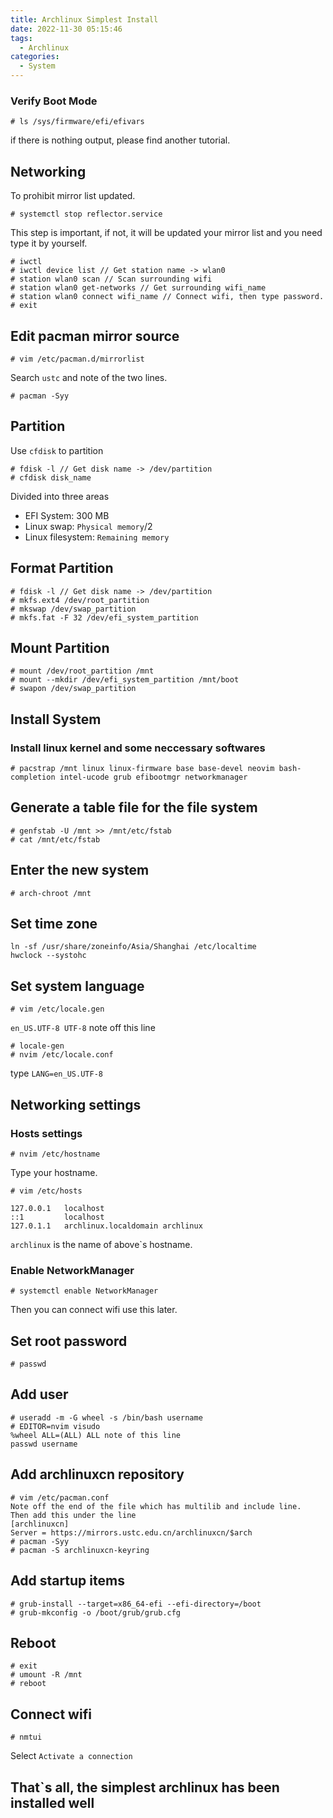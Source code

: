 ```yaml
---
title: Archlinux Simplest Install
date: 2022-11-30 05:15:46
tags:
  - Archlinux
categories:
  - System
---
```


### Verify Boot Mode

```
# ls /sys/firmware/efi/efivars
```

if there is nothing output, please find another tutorial.

## Networking

To prohibit mirror list updated.

```
# systemctl stop reflector.service
```

This step is important, if not, it will be updated your mirror list and you need type it by yourself.

```
# iwctl
# iwctl device list // Get station name -> wlan0
# station wlan0 scan // Scan surrounding wifi
# station wlan0 get-networks // Get surrounding wifi_name
# station wlan0 connect wifi_name // Connect wifi, then type password.
# exit
```

<!--more-->

## Edit pacman mirror source

```
# vim /etc/pacman.d/mirrorlist
```

Search `ustc` and note of the two lines.

```
# pacman -Syy
```

## Partition
Use `cfdisk` to partition

```
# fdisk -l // Get disk name -> /dev/partition
# cfdisk disk_name
```

Divided into three areas

- EFI System: 300 MB
- Linux swap: `Physical memory`/2
- Linux filesystem: `Remaining memory`

## Format Partition

```
# fdisk -l // Get disk name -> /dev/partition
# mkfs.ext4 /dev/root_partition
# mkswap /dev/swap_partition
# mkfs.fat -F 32 /dev/efi_system_partition
```

## Mount Partition

```
# mount /dev/root_partition /mnt
# mount --mkdir /dev/efi_system_partition /mnt/boot
# swapon /dev/swap_partition
```

## Install System
### Install linux kernel and some neccessary softwares
```
# pacstrap /mnt linux linux-firmware base base-devel neovim bash-completion intel-ucode grub efibootmgr networkmanager
```

## Generate a table file for the file system

```
# genfstab -U /mnt >> /mnt/etc/fstab
# cat /mnt/etc/fstab
```

## Enter the new system

```
# arch-chroot /mnt
```

## Set time zone

```
ln -sf /usr/share/zoneinfo/Asia/Shanghai /etc/localtime
hwclock --systohc
```

## Set system language

```
# vim /etc/locale.gen
```

`en_US.UTF-8 UTF-8` note off this line

```
# locale-gen
# nvim /etc/locale.conf
```

type `LANG=en_US.UTF-8`

## Networking settings
### Hosts settings

```
# nvim /etc/hostname
```

Type your hostname.

```
# vim /etc/hosts

127.0.0.1   localhost
::1         localhost
127.0.1.1   archlinux.localdomain archlinux
```

`archlinux` is the name of above\`s hostname.

### Enable NetworkManager

```
# systemctl enable NetworkManager
```
Then you can connect wifi use this later.

## Set root password

```
# passwd
```

## Add user

```
# useradd -m -G wheel -s /bin/bash username
# EDITOR=nvim visudo
%wheel ALL=(ALL) ALL note of this line
passwd username
```

## Add archlinuxcn repository

```
# vim /etc/pacman.conf
Note off the end of the file which has multilib and include line.
Then add this under the line
[archlinuxcn]
Server = https://mirrors.ustc.edu.cn/archlinuxcn/$arch
# pacman -Syy
# pacman -S archlinuxcn-keyring
```

## Add startup items

```
# grub-install --target=x86_64-efi --efi-directory=/boot
# grub-mkconfig -o /boot/grub/grub.cfg
```

## Reboot

```
# exit
# umount -R /mnt
# reboot
```

## Connect wifi
```
# nmtui
```

Select `Activate a connection`

## That\`s all, the simplest archlinux has been installed well
